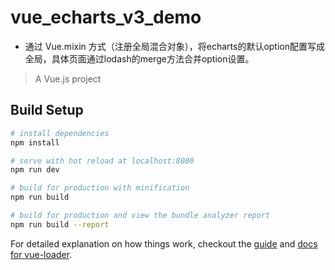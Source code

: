 # vue_echarts_v3_demo

* 通过 Vue.mixin 方式（注册全局混合对象），将echarts的默认option配置写成全局，具体页面通过lodash的merge方法合并option设置。


> A Vue.js project

## Build Setup

``` bash
# install dependencies
npm install

# serve with hot reload at localhost:8080
npm run dev

# build for production with minification
npm run build

# build for production and view the bundle analyzer report
npm run build --report
```

For detailed explanation on how things work, checkout the [guide](http://vuejs-templates.github.io/webpack/) and [docs for vue-loader](http://vuejs.github.io/vue-loader).
